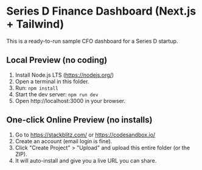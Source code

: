 # Series D Finance Dashboard (Next.js + Tailwind)

This is a ready-to-run sample CFO dashboard for a Series D startup.

## Local Preview (no coding)
1. Install Node.js LTS (https://nodejs.org/)
2. Open a terminal in this folder.
3. Run: `npm install`
4. Start the dev server: `npm run dev`
5. Open http://localhost:3000 in your browser.

## One-click Online Preview (no installs)
1. Go to https://stackblitz.com/ or https://codesandbox.io/
2. Create an account (email login is fine).
3. Click "Create Project" > "Upload" and upload this entire folder (or the ZIP).
4. It will auto-install and give you a live URL you can share.
